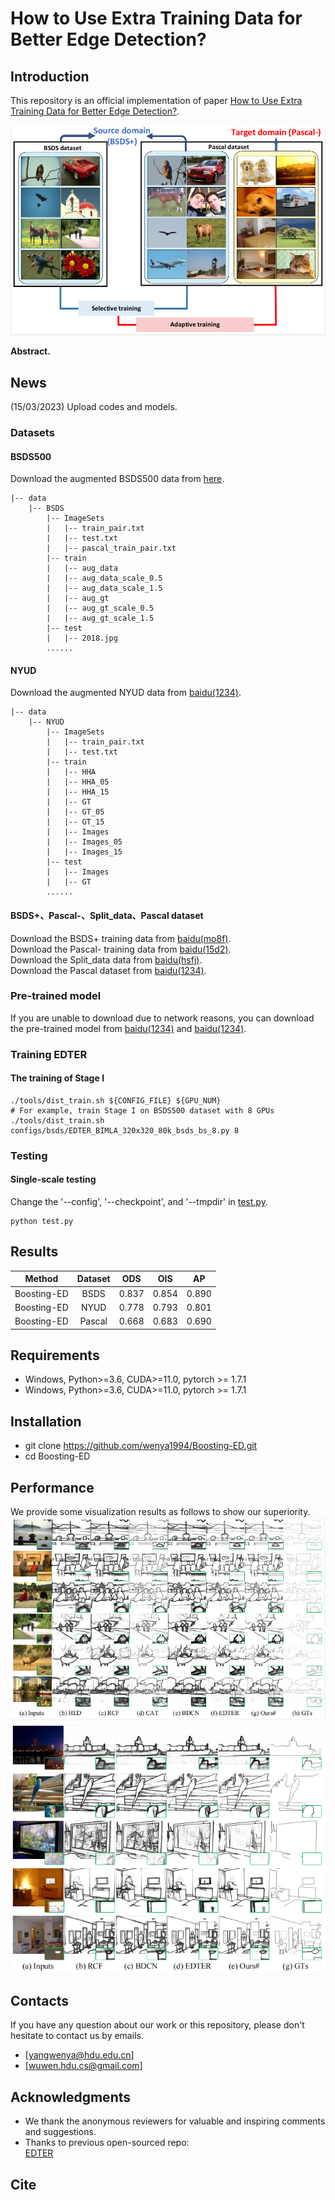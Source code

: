# How to Use Extra Training Data for Better Edge Detection?


## Introduction
This repository is an official implementation of paper [How to Use Extra Training Data for Better Edge Detection?]().

![Boosting](overview.png)

**Abstract.** 
## News
(15/03/2023) Upload codes and models. 

### Datasets
#### BSDS500
Download the augmented BSDS500 data from [here](http://vcl.ucsd.edu/hed/HED-BSDS.tar).<br/>
```
|-- data
    |-- BSDS
        |-- ImageSets
        |   |-- train_pair.txt
        |   |-- test.txt
        |   |-- pascal_train_pair.txt
        |-- train
        |   |-- aug_data
        |   |-- aug_data_scale_0.5
        |   |-- aug_data_scale_1.5
        |   |-- aug_gt
        |   |-- aug_gt_scale_0.5
        |   |-- aug_gt_scale_1.5
        |-- test
        |   |-- 2018.jpg
        ......
```
#### NYUD
Download the augmented NYUD data from [baidu(1234)](https://pan.baidu.com/s/1L2VMVtRYUctLpCubMhFvhw).<br/>
```
|-- data
    |-- NYUD
        |-- ImageSets
        |   |-- train_pair.txt
        |   |-- test.txt
        |-- train
        |   |-- HHA
        |   |-- HHA_05
        |   |-- HHA_15
        |   |-- GT
        |   |-- GT_05
        |   |-- GT_15
        |   |-- Images
        |   |-- Images_05
        |   |-- Images_15
        |-- test
        |   |-- Images
        |   |-- GT
        ......
```
#### BSDS+、Pascal-、Split_data、Pascal dataset
Download the BSDS+ training data from [baidu(mo8f)](https://pan.baidu.com/s/18BovnitenwCrdYkE1JLltw?pwd=mo8f).<br/>
Download the Pascal- training data from [baidu(15d2)](https://pan.baidu.com/s/1c55qGxc1mzTLzSf7FwQJ8w?pwd=15d2).<br/>
Download the Split_data data from [baidu(hsfj)](https://pan.baidu.com/s/16MZRO5mHzDRa5MS5dYacvg?pwd=hsfj).<br/>
Download the Pascal dataset from [baidu(1234)](https://pan.baidu.com/s/1yQFOem4b1DHjMerD2I-eow).<br/>

### Pre-trained model
If you are unable to download due to network reasons, you can download the pre-trained model from 
[baidu(1234)](https://pan.baidu.com/s/1NcweqeAhAXbn3yTkaXC1dw) 
and 
[baidu(1234)](https://pan.baidu.com/s/1lLfeSjrxuY5yMLaL1RE1NA).

###  Training EDTER
#### The training of Stage I
```shell
./tools/dist_train.sh ${CONFIG_FILE} ${GPU_NUM} 
# For example, train Stage I on BSDS500 dataset with 8 GPUs
./tools/dist_train.sh configs/bsds/EDTER_BIMLA_320x320_80k_bsds_bs_8.py 8
```

### Testing
#### Single-scale testing
Change the '--config', '--checkpoint', and '--tmpdir' in [test.py](https://github.com/MengyangPu/EDTER/blob/main/tools/test.py).
```shell
python test.py
```

## Results
| **Method**  | **Dataset** | **ODS** | **OIS** | **AP** |
|:-----------:|:-----------:|:-------:|:-------:|:------:|
| Boosting-ED |    BSDS     |  0.837  |  0.854  | 0.890  |
| Boosting-ED |    NYUD     |  0.778  |  0.793  | 0.801  |
| Boosting-ED |   Pascal    |  0.668  |  0.683  | 0.690  |
 


## Requirements
* Windows, Python>=3.6, CUDA>=11.0, pytorch >= 1.7.1
* Windows, Python>=3.6, CUDA>=11.0, pytorch >= 1.7.1

## Installation
* git clone https://github.com/wenya1994/Boosting-ED.git
* cd Boosting-ED

## Performance
We provide some visualization results as follows to show our superiority.
![](BSDS.png)
![](Pascal.png)

## Contacts
If you have any question about our work or this repository, please don't hesitate to contact us by emails.
- [yangwenya@hdu.edu.cn]
- [wuwen.hdu.cs@gmail.com]


## Acknowledgments
- We thank the anonymous reviewers for valuable and inspiring comments and suggestions.
- Thanks to previous open-sourced repo:<br/>
  [EDTER](https://github.com/MengyangPu/EDTER)<br/>

## Cite
```
```

